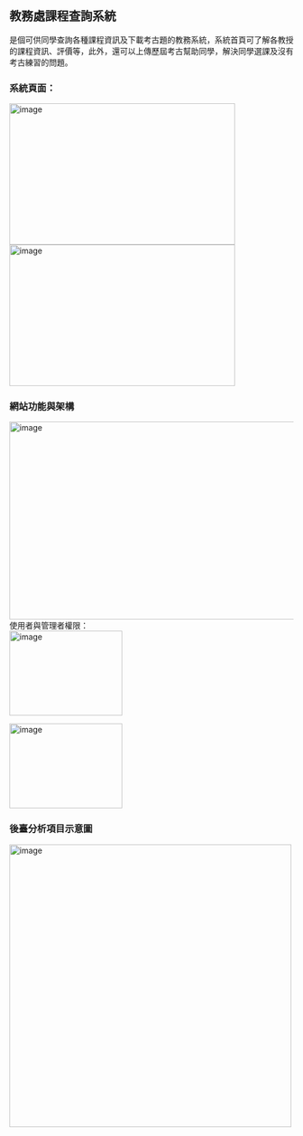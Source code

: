 ## 教務處課程查詢系統

是個可供同學查詢各種課程資訊及下載考古題的教務系統，系統首頁可了解各教授的課程資訊、評價等，此外，還可以上傳歷屆考古幫助同學，解決同學選課及沒有考古練習的問題。<br/>

### 系統頁面：
<img width="400" height="250" alt="image" src="https://github.com/weilin0323/phpFinalProject/assets/51693471/efbe4141-7de1-4efe-95b7-240501427ecb">
<img width="400" height="250" alt="image" src="https://github.com/weilin0323/phpFinalProject/assets/51693471/d3ed3a4d-fc4e-4472-98dc-aab08c9f69b5">

### 網站功能與架構
<img width="510" height="350" alt="image" src="https://github.com/weilin0323/phpFinalProject/assets/51693471/9b9fd69b-fdf4-4d89-b5e7-2ad2a270eac4"><br/>
使用者與管理者權限：<br/>
<img width="200" height="150" alt="image" src="https://github.com/weilin0323/phpFinalProject/assets/51693471/c7254762-e08d-48cd-ad32-c8ec4a705e55">

<img width="200" height="150" alt="image" src="https://github.com/weilin0323/phpFinalProject/assets/51693471/864a9967-a09e-4ea9-aaa9-965ddf0af147">

### 後臺分析項目示意圖
<img width="500" alt="image" src="https://github.com/weilin0323/phpFinalProject/assets/51693471/f256dfd4-8c2a-4f46-96ea-4b3d9c429995">






